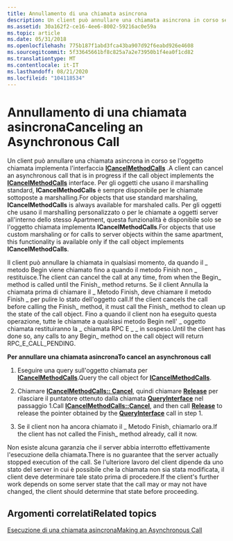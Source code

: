 ```yaml
---
title: Annullamento di una chiamata asincrona
description: Un client può annullare una chiamata asincrona in corso se l'oggetto chiamata implementa l'interfaccia ICancelMethodCalls.
ms.assetid: 30a162f2-ce16-4ee6-8002-59216ac0e59a
ms.topic: article
ms.date: 05/31/2018
ms.openlocfilehash: 775b187f1abd3fca43ba907d92f6eabd926e4608
ms.sourcegitcommit: 5f33645661bf8c825a7a2e73950b1f4ea0f1cd82
ms.translationtype: MT
ms.contentlocale: it-IT
ms.lasthandoff: 08/21/2020
ms.locfileid: "104118534"
---
```

# <a name="canceling-an-asynchronous-call"></a><span data-ttu-id="c7334-103">Annullamento di una chiamata asincrona</span><span class="sxs-lookup"><span data-stu-id="c7334-103">Canceling an Asynchronous Call</span></span>

<span data-ttu-id="c7334-104">Un client può annullare una chiamata asincrona in corso se l'oggetto chiamata implementa l'interfaccia [**ICancelMethodCalls**](/windows/win32/api/objidlbase/nn-objidlbase-icancelmethodcalls) .</span><span class="sxs-lookup"><span data-stu-id="c7334-104">A client can cancel an asynchronous call that is in progress if the call object implements the [**ICancelMethodCalls**](/windows/win32/api/objidlbase/nn-objidlbase-icancelmethodcalls) interface.</span></span> <span data-ttu-id="c7334-105">Per gli oggetti che usano il marshalling standard, **ICancelMethodCalls** è sempre disponibile per le chiamate sottoposte a marshalling.</span><span class="sxs-lookup"><span data-stu-id="c7334-105">For objects that use standard marshaling, **ICancelMethodCalls** is always available for marshaled calls.</span></span> <span data-ttu-id="c7334-106">Per gli oggetti che usano il marshalling personalizzato o per le chiamate a oggetti server all'interno dello stesso Apartment, questa funzionalità è disponibile solo se l'oggetto chiamata implementa **ICancelMethodCalls**.</span><span class="sxs-lookup"><span data-stu-id="c7334-106">For objects that use custom marshaling or for calls to server objects within the same apartment, this functionality is available only if the call object implements **ICancelMethodCalls**.</span></span>

<span data-ttu-id="c7334-107">Il client può annullare la chiamata in qualsiasi momento, da quando il \_ metodo Begin viene chiamato fino a quando il metodo Finish non \_ restituisce.</span><span class="sxs-lookup"><span data-stu-id="c7334-107">The client can cancel the call at any time, from when the Begin\_ method is called until the Finish\_ method returns.</span></span> <span data-ttu-id="c7334-108">Se il client Annulla la chiamata prima di chiamare il \_ Metodo Finish, deve chiamare il metodo Finish \_ per pulire lo stato dell'oggetto call.</span><span class="sxs-lookup"><span data-stu-id="c7334-108">If the client cancels the call before calling the Finish\_ method, it must call the Finish\_ method to clean up the state of the call object.</span></span> <span data-ttu-id="c7334-109">Fino a quando il client non ha eseguito questa operazione, tutte le chiamate a qualsiasi metodo Begin nell' \_ oggetto chiamata restituiranno la \_ chiamata RPC E \_ \_ in sospeso.</span><span class="sxs-lookup"><span data-stu-id="c7334-109">Until the client has done so, any calls to any Begin\_ method on the call object will return RPC\_E\_CALL\_PENDING.</span></span>

<span data-ttu-id="c7334-110">**Per annullare una chiamata asincrona**</span><span class="sxs-lookup"><span data-stu-id="c7334-110">**To cancel an asynchronous call**</span></span>

1.  <span data-ttu-id="c7334-111">Eseguire una query sull'oggetto chiamata per [**ICancelMethodCalls**](/windows/win32/api/objidlbase/nn-objidlbase-icancelmethodcalls).</span><span class="sxs-lookup"><span data-stu-id="c7334-111">Query the call object for [**ICancelMethodCalls**](/windows/win32/api/objidlbase/nn-objidlbase-icancelmethodcalls).</span></span>

2.  <span data-ttu-id="c7334-112">Chiamare [**ICancelMethodCalls:: Cancel**](/windows/win32/api/objidlbase/nf-objidlbase-icancelmethodcalls-cancel), quindi chiamare [**Release**](/windows/win32/api/unknwn/nf-unknwn-iunknown-release) per rilasciare il puntatore ottenuto dalla chiamata [**QueryInterface**](/windows/desktop/api/Unknwn/nf-unknwn-iunknown-queryinterface(q)) nel passaggio 1.</span><span class="sxs-lookup"><span data-stu-id="c7334-112">Call [**ICancelMethodCalls::Cancel**](/windows/win32/api/objidlbase/nf-objidlbase-icancelmethodcalls-cancel), and then call [**Release**](/windows/win32/api/unknwn/nf-unknwn-iunknown-release) to release the pointer obtained by the [**QueryInterface**](/windows/desktop/api/Unknwn/nf-unknwn-iunknown-queryinterface(q)) call in step 1.</span></span>

3.  <span data-ttu-id="c7334-113">Se il client non ha ancora chiamato il \_ Metodo Finish, chiamarlo ora.</span><span class="sxs-lookup"><span data-stu-id="c7334-113">If the client has not called the Finish\_ method already, call it now.</span></span>

<span data-ttu-id="c7334-114">Non esiste alcuna garanzia che il server abbia interrotto effettivamente l'esecuzione della chiamata.</span><span class="sxs-lookup"><span data-stu-id="c7334-114">There is no guarantee that the server actually stopped execution of the call.</span></span> <span data-ttu-id="c7334-115">Se l'ulteriore lavoro del client dipende da uno stato del server in cui è possibile che la chiamata non sia stata modificata, il client deve determinare tale stato prima di procedere.</span><span class="sxs-lookup"><span data-stu-id="c7334-115">If the client's further work depends on some server state that the call may or may not have changed, the client should determine that state before proceeding.</span></span>

## <a name="related-topics"></a><span data-ttu-id="c7334-116">Argomenti correlati</span><span class="sxs-lookup"><span data-stu-id="c7334-116">Related topics</span></span>

<dl> <dt>

[<span data-ttu-id="c7334-117">Esecuzione di una chiamata asincrona</span><span class="sxs-lookup"><span data-stu-id="c7334-117">Making an Asynchronous Call</span></span>](making-an-asynchronous-call.md)
</dt> </dl>

 

 